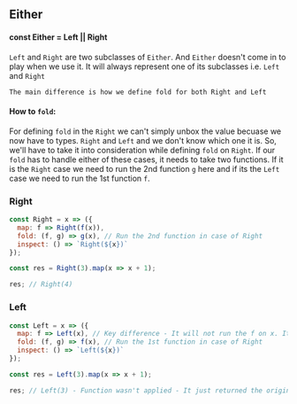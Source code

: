 ## Either

#### const Either = Left || Right

`Left` and `Right` are two subclasses of `Either`. And `Either` doesn't come in to play when we use it. It will always represent one of its subclasses i.e. `Left` and `Right`

`The main difference is how we define fold for both Right and Left`

#### How to `fold`:

For defining `fold` in the `Right` we can't simply unbox the value becuase we now have to types.
`Right` and `Left` and we don't know which one it is. So, we'll have to take it into consideration while defining `fold` on `Right`.
If our `fold` has to handle either of these cases, it needs to take two functions. If it is the `Right` case we need to run the 2nd function `g` here and if its the `Left` case we need to run the 1st function `f`.

### Right

```javascript
const Right = x => ({
  map: f => Right(f(x)),
  fold: (f, g) => g(x), // Run the 2nd function in case of Right
  inspect: () => `Right(${x})`
});

const res = Right(3).map(x => x + 1);

res; // Right(4)
```

### Left

```javascript
const Left = x => ({
  map: f => Left(x), // Key difference - It will not run the f on x. It will ignore the f altogether
  fold: (f, g) => f(x), // Run the 1st function in case of Right
  inspect: () => `Left(${x})`
});

const res = Left(3).map(x => x + 1);

res; // Left(3) - Function wasn't applied - It just returned the original value
```
